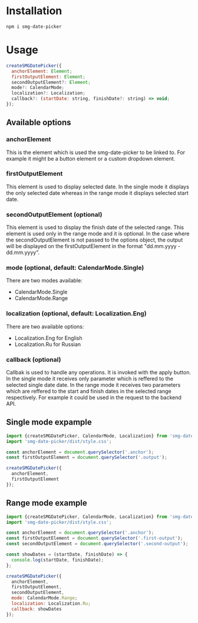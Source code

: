 # Installation

```command
npm i smg-date-picker
```

# Usage

```js
createSMGDatePicker({
  anchorElement: Element;
  firstOutputElement: Element;
  secondOutputElement?: Element;
  mode?: CalendarMode;
  localization?: Localization;
  callback?: (startDate: string, finishDate?: string) => void;
});
```

## Available options

### anchorElement

This is the element which is used the smg-date-picker to be linked to.
For example it might be a button element or a custom dropdown element.

### firstOutputElement

This element is used to display selected date. In the single mode it displays the only selected date whereas in the range mode it displays selected start date.

### secondOutputElement (optional)

This element is used to display the finish date of the selected range.
This element is used only in the range mode and it is optional.
In the case where the secondOutputElement is not passed to the options object, the output will be displayed on the firstOutputElement in the format "dd.mm.yyyy - dd.mm.yyyy".

### mode (optional, default: CalendarMode.Single)

There are two modes available:

- CalendarMode.Single
- CalendarMode.Range

### localization (optional, default: Localization.Eng)

There are two available options:

- Localization.Eng for English
- Localization.Ru for Russian

### callback (optional)

Callbak is used to handle any operations. It is invoked with the apply button.
In the single mode it receives only parameter which is reffered to the selected single date date.
In the range mode it receives two parameters which are reffered to the start and finish dates in the selected range respectively.
For example it could be used in the request to the backend API.

## Single mode expample

```js
import {createSMGDatePicker, CalendarMode, Localization} from 'smg-date-picker';
import 'smg-date-picker/dist/style.css';

const anchorElement = document.querySelector('.anchor');
const firstOutputElement = document.querySelector('.output');

createSMGDatePicker({
  anchorElement,
  firstOutputElement
});
```

## Range mode example

```js
import {createSMGDatePicker, CalendarMode, Localization} from 'smg-date-picker';
import 'smg-date-picker/dist/style.css';

const anchorElement = document.querySelector('.anchor');
const firstOutputElement = document.querySelector('.first-output');
const secondOutputElement = document.querySelector('.second-output');

const showDates = (startDate, finishDate) => {
  console.log(startDate, finishDate);
};

createSMGDatePicker({
  anchorElement,
  firstOutputElement,
  secondOutputElement,
  mode: CalendarMode.Range;
  localization: Localization.Ru;
  callback: showDates
});
```